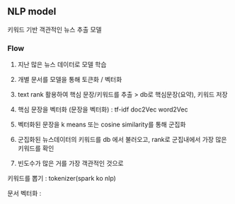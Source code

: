 ## NLP model

키워드 기반 객관적인 뉴스 추출 모델

### Flow

1. 지난 많은 뉴스 데이터로 모델 학습

2. 개별 문서를 모델을 통해 토큰화 / 벡터화

3. text rank 활용하여 핵심 문장/키워드를 추출 > db로 핵심문장(요약), 키워드 저장

4. 핵심 문장을 벡터화 (문장을 벡터화) : tf-idf doc2Vec word2Vec

5. 벡터화된 문장을 k means 또는 cosine similarity를 통해 군집화

6. 군집화된 뉴스데이터의 키워드를 db 에서 불러오고, rank로 군집내에서 가장 많은 키워드를 확인

7. 빈도수가 많은 거를 가장 객관적인 것으로

키워드를 뽑기 : tokenizer(spark ko nlp)

문서 벡터화 :
